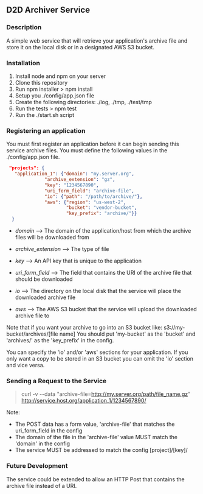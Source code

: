 ## D2D Archiver Service

### Description

A simple web service that will retrieve your application's archive file and store it on the local disk or in a designated AWS S3 bucket.

### Installation

1. Install node and npm on your server
2. Clone this repository 
3. Run npm installer > npm install
4. Setup you ./config/app.json file
5. Create the following directories: ./log, ./tmp, ./test/tmp 
6. Run the tests > npm test
7. Run the ./start.sh script

### Registering an application

You must first register an application before it can begin sending this service archive files. You must define the following values in the ./config/app.json file.

```json
 "projects": { 
   "application_1": {"domain": "my.server.org",
              "archive_extension": "gz",
              "key": "1234567890",
              "uri_form_field": "archive-file",
              "io": {"path": "/path/to/archive/"},
              "aws": {"region": "us-west-2",
                      "bucket": "vendor-bucket",
                      "key_prefix": "archive/"}}
  }
```

* *domain* --> The domain of the application/host from which the archive files will be downloaded from
* *archive_extension* --> The type of file
* *key* --> An API key that is unique to the application
* *uri_form_field* --> The field that contains the URI of the archive file that should be downloaded

* *io* --> The directory on the local disk that the service will place the downloaded archive file
* *aws* --> The AWS S3 bucket that the service will upload the downloaded archive file to 

Note that if you want your archive to go into an S3 bucket like: s3://my-bucket/archives/[file name]
You should put 'my-bucket' as the 'bucket' and 'archives/' as the 'key_prefix' in the config.

You can specify the 'io' and/or 'aws' sections for your application. If you only want a copy to be stored in an S3 bucket you can omit the 'io' section and vice versa.

### Sending a Request to the Service

> curl -v --data "archive-file=http://my.server.org/path/file_name.gz" http://service.host.org/application_1/1234567890/

Note: 
* The POST data has a form value, 'archive-file' that matches the uri_form_field in the config 
* The domain of the file in the 'archive-file' value MUST match the 'domain' in the config
* The service MUST be addressed to match the config [project]/[key]/ 

### Future Development
The service could be extended to allow an HTTP Post that contains the archive file instead of a URI.